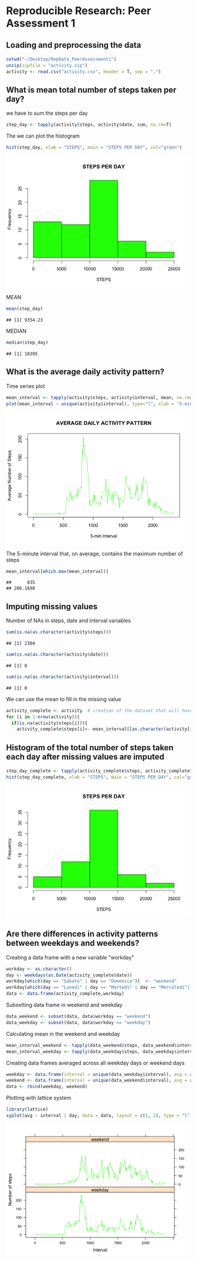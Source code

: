 # Reproducible Research: Peer Assessment 1


## Loading and preprocessing the data

```r
setwd("~/Desktop/RepData_PeerAssessment1")
unzip(zipfile = "activity.zip")
activity <- read.csv("activity.csv", header = T, sep = ",")
```

## What is mean total number of steps taken per day?
we have to sum the steps per day


```r
step_day <- tapply(activity$steps, activity$date, sum, na.rm=T)
```

The we can plot the histogram


```r
hist(step_day, xlab = "STEPS", main = "STEPS PER DAY", col="green")
```

![](PA1_template_files/figure-html/unnamed-chunk-3-1.png)

MEAN

```r
mean(step_day)
```

```
## [1] 9354.23
```

MEDIAN

```r
median(step_day)
```

```
## [1] 10395
```

## What is the average daily activity pattern?

Time series plot 


```r
mean_interval <- tapply(activity$steps, activity$interval, mean, na.rm=T)
plot(mean_interval ~ unique(activity$interval), type="l", xlab = "5-min Interval", ylab = "Average Number of Steps", main = "AVERAGE DAILY ACTIVITY PATTERN",  col ="green")
```

![](PA1_template_files/figure-html/unnamed-chunk-6-1.png)

The 5-minute interval that, on average, contains the maximum number of steps

```r
mean_interval[which.max(mean_interval)]
```

```
##      835 
## 206.1698
```

## Imputing missing values

Number of NAs in steps, date and interval variables

```r
sum(is.na(as.character(activity$steps)))
```

```
## [1] 2304
```

```r
sum(is.na(as.character(activity$date)))
```

```
## [1] 0
```

```r
sum(is.na(as.character(activity$interval)))
```

```
## [1] 0
```

We can use the mean to fill in the missing value

```r
activity_complete <- activity  # creation of the dataset that will have no more NAs
for (i in 1:nrow(activity)){
  if(is.na(activity$steps[i])){
    activity_complete$steps[i]<- mean_interval[[as.character(activity[i, "interval"])]] }}
```

## Histogram of the total number of steps taken each day after missing values are imputed


```r
step_day_complete <- tapply(activity_complete$steps, activity_complete$date, sum, na.rm=T)
hist(step_day_complete, xlab = "STEPS", main = "STEPS PER DAY", col="green")
```

![](PA1_template_files/figure-html/unnamed-chunk-10-1.png)

## Are there differences in activity patterns between weekdays and weekends?

Creating a data frame with a new variable "workday"

```r
workday <- as.character()
day <- weekdays(as.Date(activity_complete$date))
workday[which(day == "Sabato" | day == "Domenica")]  <- "weekend"
workday[which(day == "Lunedì" | day == "Martedì" | day == "Mercoledì"| day == "Giovedì" | day == "Venerdì")]  <- "weekday"
data <- data.frame(activity_complete,workday)
```

Subsetting data frame in weekend and weekday

```r
data_weekend <- subset(data, data$workday == "weekend")
data_weekday <- subset(data, data$workday == "weekday")
```

Calculating mean in the weekend and weekday

```r
mean_interval_weekend <- tapply(data_weekend$steps, data_weekend$interval, mean, na.rm=T)
mean_interval_weekday <- tapply(data_weekday$steps, data_weekday$interval, mean, na.rm=T)
```

Creating data frames averaged across all weekday days or weekend days

```r
weekday <- data.frame(interval = unique(data_weekday$interval), avg = as.numeric(mean_interval_weekday), day = rep("weekday", length(mean_interval_weekday)))
weekend <- data.frame(interval = unique(data_weekend$interval), avg = as.numeric(mean_interval_weekend), day = rep("weekend", length(mean_interval_weekend)))
data <- rbind(weekday, weekend)
```

Plotting with lattice system

```r
library(lattice)
xyplot(avg ~ interval | day, data = data, layout = c(1, 2), type = "l", xlab = "Interval", ylab = "Number of steps", col="green")
```

![](PA1_template_files/figure-html/unnamed-chunk-15-1.png)



